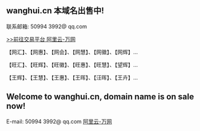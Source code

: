 ## wanghui.cn 本域名出售中!

联系邮箱: 50994 3992@ qq.com 

[>>前往交易平台 阿里云-万网](https://wanwang.aliyun.com/nametrade/detail/online.html?spm=5176.8076989.763973.14.6c61109c8RuSOW&domainName=wanghui.cn&orgType=undefined&productType=2&token=check-web-hichina-com:to050tgi9d5khndj0d3ivhvzeehdwvlo)
<p><p>
</p>

</p>
<p>
</p>


【网汇】、【网惠】、【网会】、【网慧】、【网徽】、【网辉】...

【旺汇】、【旺辉】、【旺徽】、【旺惠】、【旺慧】、【望辉】...

【王辉】、【王慧】、【王惠】、【王晖】、【汪晖】、【王卉】...







## Welcome to wanghui.cn, domain name is on sale now!

E-mail: 50994 3992@ qq.com [阿里云-万网](https://wanwang.aliyun.com/nametrade/detail/online.html?spm=5176.8076989.763973.14.6c61109c8RuSOW&domainName=wanghui.cn&orgType=undefined&productType=2&token=check-web-hichina-com:to050tgi9d5khndj0d3ivhvzeehdwvlo)
